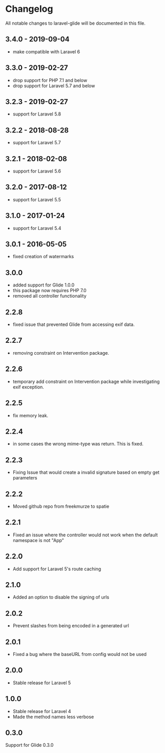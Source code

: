 # Changelog

All notable changes to laravel-glide will be documented in this file.

## 3.4.0 - 2019-09-04

- make compatible with Laravel 6

## 3.3.0 - 2019-02-27
- drop support for PHP 7.1 and below
- drop support for Laravel 5.7 and below

## 3.2.3 - 2019-02-27
- support for Laravel 5.8

## 3.2.2 - 2018-08-28
- support for Laravel 5.7

## 3.2.1 - 2018-02-08
- support for Laravel 5.6

## 3.2.0 - 2017-08-12
- support for Laravel 5.5

## 3.1.0 - 2017-01-24
- support for Laravel 5.4

## 3.0.1 - 2016-05-05
- fixed creation of watermarks

## 3.0.0
- added support for Glide 1.0.0
- this package now requires PHP 7.0
- removed all controller functionality

## 2.2.8
- fixed issue that prevented Glide from accessing exif data.

## 2.2.7
- removing constraint on Intervention package.

## 2.2.6
- temporary add constraint on Intervention package while investigating exif exception.

## 2.2.5
- fix memory leak.

## 2.2.4
- in some cases the wrong mime-type was return. This is fixed.

## 2.2.3
- Fixing Issue that would create a invalid signature based on empty get parameters

## 2.2.2
- Moved github repo from freekmurze to spatie

## 2.2.1
- Fixed an issue where the controller would not work when the default namespace is not "App"

## 2.2.0
- Add support for Laravel 5's route caching

## 2.1.0
- Added an option to disable the signing of urls

## 2.0.2
- Prevent slashes from being encoded in a generated url

## 2.0.1
- Fixed a bug where the baseURL from config would not be used

## 2.0.0
- Stable release for Laravel 5

## 1.0.0
- Stable release for Laravel 4
- Made the method names less verbose

## 0.3.0
Support for Glide 0.3.0
